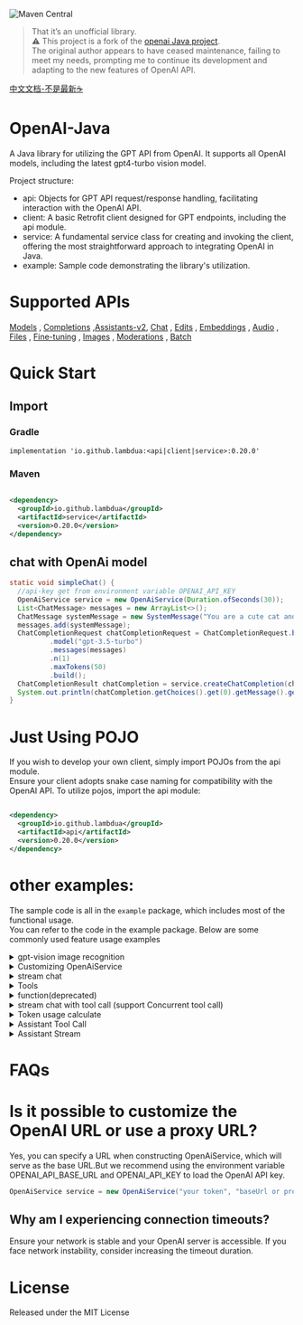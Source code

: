 ![Maven Central](https://img.shields.io/maven-central/v/io.github.lambdua/service?color=blue)
> That it’s an unofficial library.</br>
> ⚠️ This project is a fork of the [openai Java project](https://github.com/TheoKanning/openai-java). </br>
> The original author appears to have ceased maintenance, failing to meet my needs, prompting me to continue its
> development and adapting to the new features of OpenAI API.

[中文文档-不是最新☕](README-zh.md)

# OpenAI-Java

A Java library for utilizing the GPT API from OpenAI. It supports all OpenAI models, including the latest gpt4-turbo
vision model.

Project structure:
- api: Objects for GPT API request/response handling, facilitating interaction with the OpenAI API.
- client: A basic Retrofit client designed for GPT endpoints, including the api module.
- service: A fundamental service class for creating and invoking the client, offering the most straightforward approach
  to integrating OpenAI in Java.
- example: Sample code demonstrating the library's utilization. 

# Supported APIs

[Models](https://platform.openai.com/docs/api-reference/models) , [Completions](https://platform.openai.com/docs/api-reference/completions) ,[Assistants-v2](https://platform.openai.com/docs/api-reference/assistants), [Chat](https://platform.openai.com/docs/api-reference/chat/create) , [Edits](https://platform.openai.com/docs/api-reference/edits) , [Embeddings](https://platform.openai.com/docs/api-reference/embeddings) , [Audio](https://platform.openai.com/docs/api-reference/audio) , [Files](https://platform.openai.com/docs/api-reference/files) , [Fine-tuning](https://platform.openai.com/docs/api-reference/fine-tuning) , [Images](https://platform.openai.com/docs/api-reference/images) , [Moderations](https://platform.openai.com/docs/api-reference/moderations) , [Batch](https://platform.openai.com/docs/api-reference/batch)

# Quick Start

## Import
### Gradle
`implementation 'io.github.lambdua:<api|client|service>:0.20.0'`
### Maven
```xml

<dependency>
  <groupId>io.github.lambdua</groupId>
  <artifactId>service</artifactId>
  <version>0.20.0</version>
</dependency>
```

## chat with OpenAi model

```java
static void simpleChat() {
  //api-key get from environment variable OPENAI_API_KEY
  OpenAiService service = new OpenAiService(Duration.ofSeconds(30));
  List<ChatMessage> messages = new ArrayList<>();
  ChatMessage systemMessage = new SystemMessage("You are a cute cat and will speak as such.");
  messages.add(systemMessage);
  ChatCompletionRequest chatCompletionRequest = ChatCompletionRequest.builder()
          .model("gpt-3.5-turbo")
          .messages(messages)
          .n(1)
          .maxTokens(50)
          .build();
  ChatCompletionResult chatCompletion = service.createChatCompletion(chatCompletionRequest);
  System.out.println(chatCompletion.getChoices().get(0).getMessage().getContent());
}
```

# Just Using POJO

If you wish to develop your own client, simply import POJOs from the api module.</br>
Ensure your client adopts snake case naming for compatibility with the OpenAI API.
To utilize pojos, import the api module:

```xml

<dependency>
  <groupId>io.github.lambdua</groupId>
  <artifactId>api</artifactId>
  <version>0.20.0</version>
</dependency>
```

# other examples:

The sample code is all in the `example` package, which includes most of the functional usage. </br>
You can refer to the code in the example package. Below are some commonly used feature usage examples

<details>
<summary>gpt-vision image recognition</summary>

```java
static void gptVision() {
  OpenAiService service = new OpenAiService(Duration.ofSeconds(20));
  final List<ChatMessage> messages = new ArrayList<>();
  final ChatMessage systemMessage = new SystemMessage("You are a helpful assistant.");
  //Here, the imageMessage is intended for image recognition
  final ChatMessage imageMessage = UserMessage.buildImageMessage("What's in this image?",
          "https://upload.wikimedia.org/wikipedia/commons/thumb/d/dd/Gfp-wisconsin-madison-the-nature-boardwalk.jpg/2560px-Gfp-wisconsin-madison-the-nature-boardwalk.jpg");
  messages.add(systemMessage);
  messages.add(imageMessage);

  ChatCompletionRequest chatCompletionRequest = ChatCompletionRequest.builder()
          .model("gpt-4-turbo")
          .messages(messages)
          .n(1)
          .maxTokens(200)
          .build();
  ChatCompletionChoice choice = service.createChatCompletion(chatCompletionRequest).getChoices().get(0);
  System.out.println(choice.getMessage().getContent());
}
```

</details>

<details>
<summary>Customizing OpenAiService</summary>
OpenAiService is versatile in its setup options, as demonstrated in the `example.ServiceCreateExample` within the example package.

```java
//0 Using the default configuration, read the environment variables OPENAI-API_KEY, OPENAI-API_BASE-URL as the default API_KEY and BASE-URL,
//encourage the use of environment variables to load the OpenAI API key
OpenAiService openAiService0 = new OpenAiService();
//1.使用默认的baseUrl,默认配置service,这里会默认先从环境变量中获取BaseURL(key:OPENAI_API_BASE_URL),如果没有则使用默认的"https://api.openai.com/v1/";
OpenAiService openAiService = new OpenAiService(API_KEY);
//2. 使用自定义的baseUrl,默认配置配置service
OpenAiService openAiService1 = new OpenAiService(API_KEY, BASE_URL);
//3.自定义过期时间
OpenAiService openAiService2 = new OpenAiService(API_KEY, Duration.ofSeconds(10));
//4. 更灵活的自定义
//4.1. 自定义okHttpClient
OkHttpClient client = new OkHttpClient.Builder()
        //连接池
        .connectionPool(new ConnectionPool(Runtime.getRuntime().availableProcessors() * 2, 30, TimeUnit.SECONDS))
        //自定义的拦截器,如重试拦截器,日志拦截器,负载均衡拦截器等
        // .addInterceptor(new RetryInterceptor())
        // .addInterceptor(new LogInterceptor())
        // .addInterceptor(new LoadBalanceInterceptor())
        //添加代理
        // .proxy(new Proxy(Proxy.Type.HTTP, new InetSocketAddress("proxyHost", 8080)))
        .connectTimeout(2, TimeUnit.SECONDS)
        .writeTimeout(3, TimeUnit.SECONDS)
        .readTimeout(10, TimeUnit.SECONDS)
        .protocols(Arrays.asList(Protocol.HTTP_2, Protocol.HTTP_1_1))
        .build();
//4.2 自定义Retorfit配置
Retrofit retrofit = OpenAiService.defaultRetrofit(client, OpenAiService.defaultObjectMapper(), BASE_URL);
OpenAiApi openAiApi = retrofit.create(OpenAiApi.class);
OpenAiService openAiService3 = new OpenAiService(openAiApi);
```

</details>

<details>
<summary>stream chat</summary>

```java
    static void streamChat() {
  //api-key get from environment variable OPENAI_API_KEY
  OpenAiService service = new OpenAiService(Duration.ofSeconds(30));
  List<ChatMessage> messages = new ArrayList<>();
  ChatMessage systemMessage = new SystemMessage("You are a cute cat and will speak as such.");
  messages.add(systemMessage);
  ChatCompletionRequest chatCompletionRequest = ChatCompletionRequest.builder()
          .model("gpt-3.5-turbo")
          .messages(messages)
          .n(1)
          .maxTokens(50)
          .build();
  service.streamChatCompletion(chatCompletionRequest).blockingForEach(System.out::println);
}
```

</details>

<details>
<summary>Tools</summary>
This library supports both the outdated method of function calls and the current tool-based approach.
Firstly, we define the function parameters:

```java
public class Weather {
    @JsonPropertyDescription("City and state, for example: León, Guanajuato")
    public String location;
    @JsonPropertyDescription("The temperature unit, can be 'celsius' or 'fahrenheit'")
    @JsonProperty(required = true)
    public WeatherUnit unit;
}
public enum WeatherUnit {
    CELSIUS, FAHRENHEIT;
}
public static class WeatherResponse {
    public String location;
    public WeatherUnit unit;
    public int temperature;
    public String description;
    
    // constructor
}
```

Next, we declare the function and associate it with an executor, here simulating an API response:

```java
//First, a function to fetch the weather
ChatFunction function = ChatFunction.builder()
        .name("get_weather")
        .description("Get the current weather in a specified location")
        //The executor is a lambda expression that takes a Weather object and returns a WeatherResponse
        .executor(Weather.class, w -> new WeatherResponse(w.location, w.unit, 25, "sunny"))
        .build();
```

Then, the service is used for a chatCompletion request, incorporating the tool:

```java
static void toolChat() {
  OpenAiService service = new OpenAiService(Duration.ofSeconds(30));
  //ToolUtil is a utility class that simplifies the creation of tools
  final ChatTool tool = new ChatTool(ToolUtil.weatherFunction());
  final List<ChatMessage> messages = new ArrayList<>();
  final ChatMessage systemMessage = new SystemMessage("You are a helpful assistant.");
  final ChatMessage userMessage = new UserMessage("What is the weather in BeiJin?");
  messages.add(systemMessage);
  messages.add(userMessage);

  ChatCompletionRequest chatCompletionRequest = ChatCompletionRequest.builder()
          .model("gpt-3.5-turbo")
          .messages(messages)
          //Tools is a list; multiple tools can be included
          .tools(Collections.singletonList(tool))
          .toolChoice(ToolChoice.AUTO)
          .n(1)
          .maxTokens(100)
          .build();
  //Request is sent
  ChatCompletionChoice choice = service.createChatCompletion(chatCompletionRequest).getChoices().get(0);
  AssistantMessage toolCallMsg = choice.getMessage();
  ChatToolCall toolCall = toolCallMsg.getToolCalls().get(0);
  System.out.println(toolCall.getFunction());

  messages.add(toolCallMsg);
  messages.add(new ToolMessage("the weather is fine today.", toolCall.getId()));

  //submit tool call
  ChatCompletionRequest toolCallRequest = ChatCompletionRequest.builder()
          .model("gpt-3.5-turbo")
          .messages(messages)
          .n(1)
          .maxTokens(100)
          .build();
  ChatCompletionChoice toolCallChoice = service.createChatCompletion(toolCallRequest).getChoices().get(0);
  System.out.println(toolCallChoice.getMessage().getContent());
}
```

</details>

<details>
<summary>function(deprecated)</summary>

```java
static void functionChat() {
  OpenAiService service = new OpenAiService(Duration.ofSeconds(30));
  final List<ChatMessage> messages = new ArrayList<>();
  final ChatMessage systemMessage = new SystemMessage("You are a helpful assistant.");
  final ChatMessage userMessage = new UserMessage("What is the weather in BeiJin?");
  messages.add(systemMessage);
  messages.add(userMessage);

  ChatCompletionRequest chatCompletionRequest = ChatCompletionRequest.builder()
          .model("gpt-3.5-turbo")
          .messages(messages)
          .functions(Collections.singletonList(ToolUtil.weatherFunction()))
          .functionCall("auto")
          .n(1)
          .maxTokens(100)
          .build();
  //Request is sent
  ChatCompletionChoice choice = service.createChatCompletion(chatCompletionRequest).getChoices().get(0);
  AssistantMessage functionCallMsg = choice.getMessage();
  ChatFunctionCall functionCall = functionCallMsg.getFunctionCall();
  System.out.println(functionCall);

  messages.add(functionCallMsg);
  messages.add(new FunctionMessage("the weather is fine today.", "get_weather"));

  //submit tool call
  ChatCompletionRequest toolCallRequest = ChatCompletionRequest.builder()
          .model("gpt-3.5-turbo")
          .messages(messages)
          .n(1)
          .maxTokens(100)
          .build();
  ChatCompletionChoice toolCallChoice = service.createChatCompletion(toolCallRequest).getChoices().get(0);
  System.out.println(toolCallChoice.getMessage().getContent());
}
```

</details>  

<details>
<summary>stream chat with tool call (support Concurrent tool call)</summary>

```java
void streamChatMultipleToolCalls() {
  final List<ChatFunction> functions = Arrays.asList(
          //1. 天气查询
          ChatFunction.builder()
                  .name("get_weather")
                  .description("Get the current weather in a given location")
                  .executor(Weather.class, w -> {
                    switch (w.location) {
                      case "tokyo":
                        return new WeatherResponse(w.location, w.unit, 10, "cloudy");
                      case "san francisco":
                        return new WeatherResponse(w.location, w.unit, 72, "sunny");
                      case "paris":
                        return new WeatherResponse(w.location, w.unit, 22, "sunny");
                      default:
                        return new WeatherResponse(w.location, w.unit, 0, "unknown");
                    }
                  }).build(),
          //2. 城市查询
          ChatFunction.builder().name("getCities").description("Get a list of cities by time").executor(City.class, v -> Arrays.asList("tokyo", "paris")).build()
  );
  final FunctionExecutor toolExecutor = new FunctionExecutor(functions);

  List<ChatTool> tools = new ArrayList<>();
  tools.add(new ChatTool<>(functions.get(0)));
  tools.add(new ChatTool<>(functions.get(1)));

  final List<ChatMessage> messages = new ArrayList<>();
  final ChatMessage systemMessage = new SystemMessage("You are a helpful assistant.");
  final ChatMessage userMessage = new UserMessage("What is the weather like in cities with weather on 2022-12-01 ?");
  messages.add(systemMessage);
  messages.add(userMessage);

  ChatCompletionRequest chatCompletionRequest = ChatCompletionRequest
          .builder()
          .model("gpt-3.5-turbo-0613")
          .messages(messages)
          .tools(tools)
          .toolChoice("auto")
          .n(1)
          .maxTokens(200)
          .build();

  AssistantMessage accumulatedMessage = service.mapStreamToAccumulator(service.streamChatCompletion(chatCompletionRequest))
          .blockingLast()
          .getAccumulatedMessage();

  List<ChatToolCall> toolCalls = accumulatedMessage.getToolCalls();
  ChatToolCall toolCall = toolCalls.get(0);
  Object execute = toolExecutor.execute(toolCall.getFunction());
  JsonNode jsonNode = toolExecutor.executeAndConvertToJson(toolCall.getFunction());
  ToolMessage toolMessage = toolExecutor.executeAndConvertToMessageHandlingExceptions(toolCall.getFunction(), toolCall.getId());
  messages.add(accumulatedMessage);
  messages.add(toolMessage);

  ChatCompletionRequest chatCompletionRequest2 = ChatCompletionRequest
          .builder()
          //3.5 there may be logical issues
          .model("gpt-3.5-turbo-0125")
          .messages(messages)
          .tools(tools)
          .toolChoice("auto")
          .n(1)
          .maxTokens(100)
          .logitBias(new HashMap<>())
          .build();

  // ChatCompletionChoice choice2 = service.createChatCompletion(chatCompletionRequest2).getChoices().get(0);
  AssistantMessage accumulatedMessage2 = service.mapStreamToAccumulator(service.streamChatCompletion(chatCompletionRequest2))
          .blockingLast()
          .getAccumulatedMessage();
  //这里应该有两个工具调用
  messages.add(accumulatedMessage2);

  for (ChatToolCall weatherToolCall : accumulatedMessage2.getToolCalls()) {
    Object itemResult = toolExecutor.execute(weatherToolCall.getFunction());
    assertInstanceOf(WeatherResponse.class, itemResult);
    messages.add(toolExecutor.executeAndConvertToMessage(weatherToolCall.getFunction(), weatherToolCall.getId()));
  }

  ChatCompletionRequest chatCompletionRequest3 = ChatCompletionRequest
          .builder()
          .model("gpt-3.5-turbo-0613")
          .messages(messages)
          .tools(tools)
          .toolChoice("auto")
          .n(1)
          .maxTokens(100)
          .logitBias(new HashMap<>())
          .build();

  AssistantMessage accumulatedMessage3 = service.mapStreamToAccumulator(service.streamChatCompletion(chatCompletionRequest3))
          .blockingLast()
          .getAccumulatedMessage();
}

```

</details>
<details>
<summary>Token usage calculate</summary>

```java
public static void main(String... args) {
  List<ChatMessage> messages = new ArrayList<>();
  messages.add(new SystemMessage("Hello OpenAI 1."));
  messages.add(new SystemMessage("Hello OpenAI 2.   "));
  messages.add(new UserMessage(Arrays.asList(new ImageContent("text", "", new ImageUrl("dddd")))));
  int tokens_1 = TikTokensUtil.tokens(TikTokensUtil.ModelEnum.GPT_3_5_TURBO.getName(), messages);
  int tokens_2 = TikTokensUtil.tokens(TikTokensUtil.ModelEnum.GPT_3_5_TURBO.getName(), "Hello OpenAI 1.");
  int tokens_3 = TikTokensUtil.tokens(TikTokensUtil.ModelEnum.GPT_4_TURBO.getName(), messages);
}
```

</details>

<details>
<summary>Assistant Tool Call</summary>

```java
static void assistantToolCall() {
  OpenAiService service = new OpenAiService();
  FunctionExecutor executor = new FunctionExecutor(Collections.singletonList(ToolUtil.weatherFunction()));
  //create assistant
  AssistantRequest assistantRequest = AssistantRequest.builder()
          .model("gpt-3.5-turbo").name("weather assistant")
          .instructions("You are a weather assistant responsible for calling the weather API to return weather information based on the location entered by the user")
          .tools(Collections.singletonList(new FunctionTool(ToolUtil.weatherFunction())))
          .temperature(0D)
          .build();
  Assistant assistant = service.createAssistant(assistantRequest);
  String assistantId = assistant.getId();

  //create thread
  ThreadRequest threadRequest = ThreadRequest.builder().build();
  Thread thread = service.createThread(threadRequest);
  String threadId = thread.getId();

  MessageRequest messageRequest = MessageRequest.builder()
          .content("What's the weather of Xiamen?")
          .build();
  //add message to thread
  service.createMessage(threadId, messageRequest);
  RunCreateRequest runCreateRequest = RunCreateRequest.builder().assistantId(assistantId).build();

  Run run = service.createRun(threadId, runCreateRequest);

  //wait for the run to complete
  Run retrievedRun = service.retrieveRun(threadId, run.getId());
  while (!(retrievedRun.getStatus().equals("completed"))
          && !(retrievedRun.getStatus().equals("failed"))
          && !(retrievedRun.getStatus().equals("expired"))
          && !(retrievedRun.getStatus().equals("incomplete"))
          && !(retrievedRun.getStatus().equals("requires_action"))) {
    retrievedRun = service.retrieveRun(threadId, run.getId());
  }
  //print the result
  System.out.println(retrievedRun);

  RequiredAction requiredAction = retrievedRun.getRequiredAction();
  List<ToolCall> toolCalls = requiredAction.getSubmitToolOutputs().getToolCalls();
  ToolCall toolCall = toolCalls.get(0);
  ToolCallFunction function = toolCall.getFunction();
  String toolCallId = toolCall.getId();

  //submit tool output with get_weather function
  SubmitToolOutputsRequest submitToolOutputsRequest = SubmitToolOutputsRequest.ofSingletonToolOutput(toolCallId, executor.executeAndConvertToJson(function).toPrettyString());
  retrievedRun = service.submitToolOutputs(threadId, retrievedRun.getId(), submitToolOutputsRequest);

  while (!(retrievedRun.getStatus().equals("completed"))
          && !(retrievedRun.getStatus().equals("failed"))
          && !(retrievedRun.getStatus().equals("expired"))
          && !(retrievedRun.getStatus().equals("incomplete"))
          && !(retrievedRun.getStatus().equals("requires_action"))) {
    retrievedRun = service.retrieveRun(threadId, run.getId());
  }

  //print the result with tool call
  System.out.println(retrievedRun);

  //get result message list
  OpenAiResponse<Message> response = service.listMessages(threadId, new ListSearchParameters());
  List<Message> messages = response.getData();
  messages.forEach(message -> {
    System.out.println(message.getContent());
  });
}
```

</details>

<details>
<summary>Assistant Stream </summary>

```java
static void assistantStream() throws JsonProcessingException {
  OpenAiService service = new OpenAiService();
  String assistantId;
  String threadId;

  AssistantRequest assistantRequest = AssistantRequest.builder()
          .model("gpt-3.5-turbo").name("weather assistant")
          .instructions("You are a weather assistant responsible for calling the weather API to return weather information based on the location entered by the user")
          .tools(Collections.singletonList(new FunctionTool(ToolUtil.weatherFunction())))
          .temperature(0D)
          .build();
  Assistant assistant = service.createAssistant(assistantRequest);
  assistantId = assistant.getId();

  //一般响应
  Flowable<AssistantSSE> threadAndRunStream = service.createThreadAndRunStream(
          CreateThreadAndRunRequest.builder()
                  .assistantId(assistantId)
                  //这里不使用任何工具
                  .toolChoice(ToolChoice.NONE)
                  .thread(ThreadRequest.builder()
                          .messages(Collections.singletonList(
                                  MessageRequest.builder()
                                          .content("你好,你可以帮助我做什么?")
                                          .build()
                          ))
                          .build())
                  .build()
  );

  ObjectMapper objectMapper = new ObjectMapper();
  TestSubscriber<AssistantSSE> subscriber1 = new TestSubscriber<>();
  threadAndRunStream
          .doOnNext(System.out::println)
          .blockingSubscribe(subscriber1);

  Optional<AssistantSSE> runStepCompletion = subscriber1.values().stream().filter(item -> item.getEvent().equals(StreamEvent.THREAD_RUN_STEP_COMPLETED)).findFirst();
  RunStep runStep = objectMapper.readValue(runStepCompletion.get().getData(), RunStep.class);
  System.out.println(runStep.getStepDetails());

  // 函数调用 stream
  threadId = runStep.getThreadId();
  service.createMessage(threadId, MessageRequest.builder().content("请帮我查询北京天气").build());
  Flowable<AssistantSSE> getWeatherFlowable = service.createRunStream(threadId, RunCreateRequest.builder()
          //这里强制使用get_weather函数
          .assistantId(assistantId)
          .toolChoice(new ToolChoice(new Function("get_weather")))
          .build()
  );

  TestSubscriber<AssistantSSE> subscriber2 = new TestSubscriber<>();
  getWeatherFlowable
          .doOnNext(System.out::println)
          .blockingSubscribe(subscriber2);

  AssistantSSE requireActionSse = subscriber2.values().get(subscriber2.values().size() - 2);
  Run requireActionRun = objectMapper.readValue(requireActionSse.getData(), Run.class);
  RequiredAction requiredAction = requireActionRun.getRequiredAction();
  List<ToolCall> toolCalls = requiredAction.getSubmitToolOutputs().getToolCalls();
  ToolCall toolCall = toolCalls.get(0);
  String callId = toolCall.getId();

  System.out.println(toolCall.getFunction());
  // 提交函数调用结果
  Flowable<AssistantSSE> toolCallResponseFlowable = service.submitToolOutputsStream(threadId, requireActionRun.getId(), SubmitToolOutputsRequest.ofSingletonToolOutput(callId, "北京的天气是晴天"));
  TestSubscriber<AssistantSSE> subscriber3 = new TestSubscriber<>();
  toolCallResponseFlowable
          .doOnNext(System.out::println)
          .blockingSubscribe(subscriber3);

  Optional<AssistantSSE> msgSse = subscriber3.values().stream().filter(item -> StreamEvent.THREAD_MESSAGE_COMPLETED.equals(item.getEvent())).findFirst();
  Message message = objectMapper.readValue(msgSse.get().getData(), Message.class);
  String responseContent = message.getContent().get(0).getText().getValue();
  System.out.println(responseContent);
}
```

</details>

# FAQs

# Is it possible to customize the OpenAI URL or use a proxy URL?

Yes, you can specify a URL when constructing OpenAiService, which will serve as the base URL.But we recommend using the
environment variable OPENAI_API_BASE_URL and OPENAI_API_KEY to load the OpenAI API key.
```java
OpenAiService service = new OpenAiService("your token", "baseUrl or proxy url");
```

## Why am I experiencing connection timeouts?

Ensure your network is stable and your OpenAI server is accessible.
If you face network instability, consider increasing the timeout duration.

# License

Released under the MIT License



